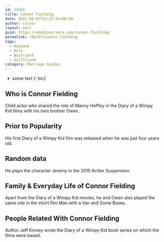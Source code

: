 ```yaml
---
id: 13582
title: Connor Fielding
date: 2021-04-07T13:27:02+00:00
author: victor
layout: post
guid: https://ukdataservers.com/connor-fielding/
permalink: /04/07/connor-fielding
tags:
  - Husband
  - Wife
  - Boyfriend
  - Girlfriend
category: Marriage Guides
---
```


* some text
{: toc}


## Who is Connor Fielding



Child actor who shared the role of Manny Heffley in the Diary of a Wimpy Kid films with his twin brother Owen.

                
                
                
## Prior to Popularity



His first Diary of a Wimpy Kid film was released when he was just four years old.

                
                
                
## Random data



He plays the character Jeremy in the 2015 thriller Suspension.

                
                
                
## Family & Everyday Life of Connor Fielding



Apart from the Diary of a Wimpy Kid movies, he and Owen also played the same role in the short film Man with a Van and Some Boxes.

                
                
                
## People Related With Connor Fielding



Author Jeff Kinney wrote the Diary of a Wimpy Kid book series on which the films were based.

                
              
            
          
          
          